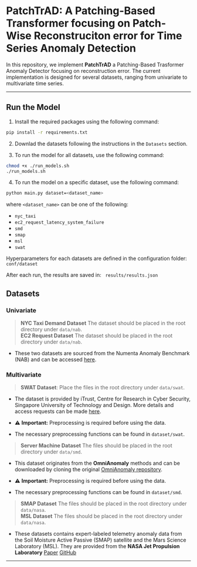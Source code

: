 # PatchTrAD: A Patching-Based Transformer focusing on Patch-Wise Reconstruciton error for Time Series Anomaly Detection

In this repository, we implement **PatchTrAD** a Patching-Based Trasformer Anomaly Detector focusing on reconstruction error. The current implementation is designed for several datasets, ranging from univariate to multivariate time series.

---

## Run the Model

1. Install the required packages using the following command:

```bash
pip install -r requirements.txt
```

2. Downlad the datasets following the instructions in the ```Datasets``` section.

3. To run the model for all datasets, use the following command:

```bash
chmod +x ./run_models.sh
./run_models.sh
```

4. To run the model on a specific dataset, use the following command:

```bash
python main.py dataset=<dataset_name>
```
where `<dataset_name>` can be one of the following:  

- `nyc_taxi`  
- `ec2_request_latency_system_failure`  
- `smd`  
- `smap`  
- `msl`  
- `swat`  


Hyperparameters for each datasets are defined in the configuration folder: ``` conf/dataset```

After each run, the results are saved in: ``` results/results.json```

## Datasets

### Univariate

> **NYC Taxi Demand Dataset** The dataset should be placed in the root directory under `data/nab`.    
> **EC2 Request Dataset** The dataset should be placed in the root directory under `data/nab`.    

- These two datasets are sourced from the Numenta Anomaly Benchmark (NAB) and can be accessed [here](https://github.com/numenta/NAB/).

### Multivariate

> **SWAT Dataset**: Place the files in the root directory under `data/swat`.

- The dataset is provided by iTrust, Centre for Research in Cyber Security, Singapore University of Technology and Design. More details and access requests can be made [here](https://itrust.sutd.edu.sg/itrust-labs_datasets/dataset_info/).

- ⚠ **Important:** Preprocessing is required before using the data.  
- The necessary preprocessing functions can be found in `dataset/swat`.



> **Server Machine Dataset** The files should be placed in the root directory under `data/smd`.  

- This dataset originates from the **OmniAnomaly** methods and can be downloaded by cloning the original [OmniAnomaly repository](https://github.com/NetManAIOps/OmniAnomaly).

- ⚠ **Important:** Preprocessing is required before using the data.  
- The necessary preprocessing functions can be found in `dataset/smd`.



> **SMAP Dataset** The files should be placed in the root directory under `data/nasa`.  
> **MSL Dataset** The files should be placed in the root directory under `data/nasa`.  

- These datasets contains expert-labeled telemetry anomaly data from the Soil Moisture Active Passive (SMAP) satellite and the Mars Science Laboratory (MSL). They are provided from the **NASA Jet Propulsion Laboratory** [Paper](https://arxiv.org/abs/1802.04431) [GitHub](https://github.com/khundman/telemanom)

---